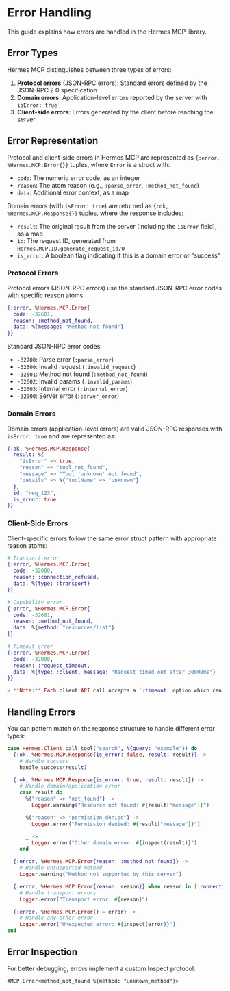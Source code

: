 # Error Handling

This guide explains how errors are handled in the Hermes MCP library.

## Error Types

Hermes MCP distinguishes between three types of errors:

1. **Protocol errors** (JSON-RPC errors): Standard errors defined by the JSON-RPC 2.0 specification
2. **Domain errors**: Application-level errors reported by the server with `isError: true`
3. **Client-side errors**: Errors generated by the client before reaching the server

## Error Representation

Protocol and client-side errors in Hermes MCP are represented as `{:error, %Hermes.MCP.Error{}}` tuples, where `Error` is a struct with:

- `code`: The numeric error code, as an integer
- `reason`: The atom reason (e.g., `:parse_error`, `:method_not_found`)
- `data`: Additional error context, as a map

Domain errors (with `isError: true`) are returned as `{:ok, %Hermes.MCP.Response{}}` tuples, where the response includes:

- `result`: The original result from the server (including the `isError` field), as a map
- `id`: The request ID, generated from `Hermes.MCP.ID.generate_request_id/0`
- `is_error`: A boolean flag indicating if this is a domain error or "success"

### Protocol Errors

Protocol errors (JSON-RPC errors) use the standard JSON-RPC error codes with specific reason atoms:

```elixir
{:error, %Hermes.MCP.Error{
  code: -32601,
  reason: :method_not_found,
  data: %{message: "Method not found"}
}}
```

Standard JSON-RPC error codes:
- `-32700`: Parse error (`:parse_error`)
- `-32600`: Invalid request (`:invalid_request`)
- `-32601`: Method not found (`:method_not_found`)
- `-32602`: Invalid params (`:invalid_params`)
- `-32603`: Internal error (`:internal_error`)
- `-32000`: Server error (`:server_error`)

### Domain Errors

Domain errors (application-level errors) are valid JSON-RPC responses with `isError: true` and are represented as:

```elixir
{:ok, %Hermes.MCP.Response{
  result: %{
    "isError" => true,
    "reason" => "tool_not_found",
    "message" => "Tool 'unknown' not found",
    "details" => %{"toolName" => "unknown"}
  },
  id: "req_123",
  is_error: true
}}
```

### Client-Side Errors

Client-specific errors follow the same error struct pattern with appropriate reason atoms:

```elixir
# Transport error
{:error, %Hermes.MCP.Error{
  code: -32000,
  reason: :connection_refused,
  data: %{type: :transport}
}}

# Capability error
{:error, %Hermes.MCP.Error{
  code: -32601,
  reason: :method_not_found,
  data: %{method: "resources/list"}
}}

# Timeout error
{:error, %Hermes.MCP.Error{
  code: -32000,
  reason: :request_timeout,
  data: %{type: :client, message: "Request timed out after 30000ms"}
}}

> **Note:** Each client API call accepts a `:timeout` option which can be used to set a custom timeout for individual operations. The default timeout for all operations is 30 seconds.
```

## Handling Errors

You can pattern match on the response structure to handle different error types:

```elixir
case Hermes.Client.call_tool("search", %{query: "example"}) do
  {:ok, %Hermes.MCP.Response{is_error: false, result: result}} ->
    # Handle success
    handle_success(result)

  {:ok, %Hermes.MCP.Response{is_error: true, result: result}} ->
    # Handle domain/application error
    case result do
      %{"reason" => "not_found"} ->
        Logger.warning("Resource not found: #{result["message"]}")

      %{"reason" => "permission_denied"} ->
        Logger.error("Permission denied: #{result["message"]}")

      _ ->
        Logger.error("Other domain error: #{inspect(result)}")
    end

  {:error, %Hermes.MCP.Error{reason: :method_not_found}} ->
    # Handle unsupported method
    Logger.warning("Method not supported by this server")

  {:error, %Hermes.MCP.Error{reason: reason}} when reason in [:connection_refused, :timeout] ->
    # Handle transport errors
    Logger.error("Transport error: #{reason}")

  {:error, %Hermes.MCP.Error{} = error} ->
    # Handle any other error
    Logger.error("Unexpected error: #{inspect(error)}")
end
```

## Error Inspection

For better debugging, errors implement a custom Inspect protocol:

```
#MCP.Error<method_not_found %{method: "unknown_method"}>
```
